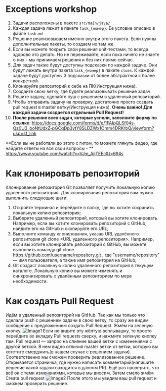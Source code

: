 # Exceptions workshop

1. Задачи расположены в пакете `src/main/java/`
2. Каждая задача лежит в пакете `task_{номер}`. Ее условие описано в файле `task.md`
3. Решение реализовываем именно внутри этого пакета. Если нужны дополнительные пакеты, то создаем их там же.
4. Если вы можете покрыть свои решения unit-тестами, то всегда здорово это делать. Но не переживайте, если пока ничего
   не знаете о них - мы принимаем решения и без них прямо сейчас.
5. Для задач также будут доступны подсказки по каждой задаче. Они будут лежать внутри пакета `task_{номер}` в
   пакете `clues`. К каждой задаче будут доступны 3 подсказки от более абстрактной к более конкретной.
6. Клонируйте репозиторий к себе на ПК(Инструкция ниже).
7. Создайте свою ветку, где будете реализовывать решение задач.
8. Решите задачу, сделайте пуш с решением в удаленный репозиторий.
9. Чтобы отправить задачу на проверку, достаточно просто создать pull request в master ветку(Инструкция ниже).
   **Очень важно! Для каждой задачи создается отдельный Pull Request!**
10. **После решение всех задач, которые успели, заполните форму по ссылке**: https://docs.google.com/forms/d/e/1FAIpQLSf04s-Qz0U3_boNtUdxZ-pGCqDp3ytY8SLDZWx1Omm4DRKrbQ/viewform?usp=sf_link

**Если вы не работали до этого с гитом, то можете глянуть фидео, где найдете ответы на все свои вопросы - ** https://www.youtube.com/watch?v=VJm_AjiTEEc&t=694s

# Как клонировать репозиторий

Клонирование репозитория Git позволяет получить локальную копию удаленного репозитория. Для клонирования репозитория вам нужно выполнить следующие шаги:
1. Откройте терминал и перейдите в папку, где вы хотите сохранить локальную копию репозитория;
2. Выберите удаленный репозиторий, который вы хотите клонировать. Например, если вы хотите клонировать репозиторий с GitHub, найдите его на GitHub и скопируйте его URL;
3. Выполните команду клонирования, указав URL удалённого репозитория git clone <URL удаленного репозитория>.
   Например, если вы хотите клонировать репозиторий с GitHub, вы можете выполнить команду git clone <https://github.com/username/repository.git> , где "username/repository" — имя пользователя, а также имя репозитория на GitHub;
5. Git создаст локальную копию удаленного репозитория в текущем каталоге. Локальную копию вы можете изменять и синхронизировать с удалённым репозиторием по мере необходимости.

# Как создать Pull Request
Идём в удаленный репозиторий на GitHub. Так как мы только что сделали push с решением задачи в свою ветку, то сразу же видим сообщение с предложением создать Pull Request.
Жмём на зеленую кнопку.
![Image1](https://github.com/FAANG-School/exceptions_workshop/blob/master/images/image1.png)
Если не видите эту жёлтую всплывашку, то просто перейдите во вкладку Pull requests сверху, и нажмите зеленую кнопку там.
Pull request — запрос на слияние вашей ветки с изменениями с другой веткой.
В нем видно отличия master ветки от ветки, которую вы хотетите смерджить(в нашем случае с решением задачи). 
Соответственно мы сможем проверить реализованное решение.
Открывается страничка, где нужно написать комментарий(напишите решение какой задачи находится в данном PR).
Ещё раз проверить, что всё ок с теми изменениями, которые мы вносим.
Затем смело жмём Create pull request
![Image2](https://github.com/FAANG-School/exceptions_workshop/blob/master/images/image2.png)
После этого мы увидим ваш pull request и сможем проверить решение.
